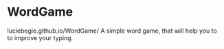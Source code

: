 # WordGame
luciebegie.github.io/WordGame/
A simple word game, that will help you to to improve your typing.

